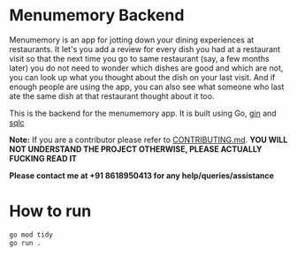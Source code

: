 # Menumemory Backend

Menumemory is an app for jotting down your dining experiences at restaurants. It let's you add a review for every dish you had at a restaurant visit so that the next time you go to same restaurant (say, a few months later) you do not need to wonder which dishes are good and which are not, you can look up what you thought about the dish on your last visit. And if enough people are using the app, you can also see what someone who last ate the same dish at that restaurant thought about it too.

This is the backend for the menumemory app. It is built using Go, [gin](https://github.com/gin-gonic/gin) and [sqlc](https://sqlc.dev/)

**Note:** If you are a contributor please refer to [CONTRIBUTING.md](https://github.com/acmpesuecc/menumemory-backend/blob/main/CONTRIBUTING.md). **YOU WILL NOT UNDERSTAND THE PROJECT OTHERWISE, PLEASE ACTUALLY FUCKING READ IT**

**Please contact me at +91 8618950413 for any help/queries/assistance**

# How to run
```bash
go mod tidy
go run .
```
